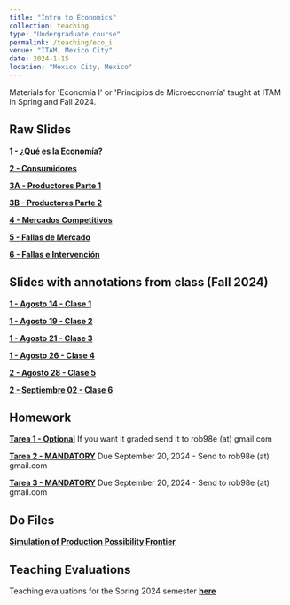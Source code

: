 ```yaml
---
title: "Intro to Economics"
collection: teaching
type: "Undergraduate course"
permalink: /teaching/eco_i
venue: "ITAM, Mexico City"
date: 2024-1-15
location: "Mexico City, Mexico"
---
```


Materials for 'Economía I' or 'Principios de Microeconomía' taught at ITAM in Spring and Fall 2024.

## Raw Slides
[**1 - ¿Qué es la Economía?**](https://robertoglz.github.io/files/Eco_1/01_Qué_es_la_economía.pdf)

[**2 - Consumidores**](https://robertoglz.github.io/files/Eco_1/02_Consumidores.pdf)

[**3A - Productores Parte 1**](https://robertoglz.github.io/files/Eco_1/03_A_Productores.pdf)

[**3B - Productores Parte 2**](https://robertoglz.github.io/files/Eco_1/03_B_Mercado_Competitivo_y_Decisión_de_Producción.pdf)

[**4 - Mercados Competitivos**](https://robertoglz.github.io/files/Eco_1/04_Mercados_Competitivos.pdf)

[**5 - Fallas de Mercado**](https://robertoglz.github.io/files/Eco_1/05_Fallas_de_Mercado.pdf)

[**6 - Fallas e Intervención**](https://robertoglz.github.io/files/Eco_1/06_Fallas_e_Intervención.pdf)

## Slides with annotations from class (Fall 2024)
[**1 - Agosto 14 - Clase 1**](https://robertoglz.github.io/files/Eco_1/annotated/01_Clase_AGO14.pdf)

[**1 - Agosto 19 - Clase 2**](https://robertoglz.github.io/files/Eco_1/annotated/01_Clase_AGO19.pdf)

[**1 - Agosto 21 - Clase 3**](https://robertoglz.github.io/files/Eco_1/annotated/01_Clase_AGO21.pdf)

[**1 - Agosto 26 - Clase 4**](https://robertoglz.github.io/files/Eco_1/annotated/01_Clase_AGO26.pdf)

[**2 - Agosto 28 - Clase 5**](https://robertoglz.github.io/files/Eco_1/annotated/02_Clase_AGO28.pdf)

[**2 - Septiembre 02 - Clase 6**](https://robertoglz.github.io/files/Eco_1/annotated/02_Clase_SEP02.pdf)

## Homework
[**Tarea 1 - Optional**](https://robertoglz.github.io/files/Eco_1/homework/Tarea_1_Eco_1.pdf) If you want it graded send it to rob98e (at) gmail.com

[**Tarea 2 - MANDATORY**](https://robertoglz.github.io/files/Eco_1/homework/Tarea_2_Eco_1.pdf) Due September 20, 2024 - Send to rob98e (at) gmail.com

[**Tarea 3 - MANDATORY**](https://robertoglz.github.io/files/Eco_1/homework/Tarea_3_Eco_1.pdf) Due September 20, 2024 - Send to rob98e (at) gmail.com

## Do Files
[**Simulation of Production Possibility Frontier**](https://robertoglz.github.io/files/Eco_1/simulation_fpp.do)

## Teaching Evaluations
Teaching evaluations for the Spring 2024 semester [**here**](https://robertoglz.github.io/files/Evals_Spring_2024_Eco_1.pdf)
